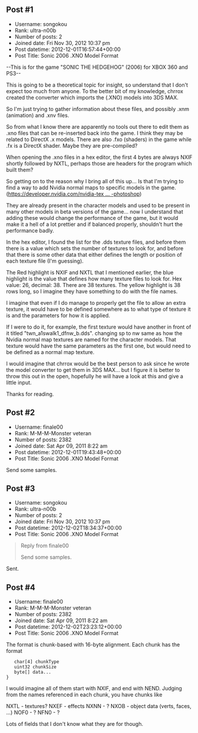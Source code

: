## Post #1
- Username: songokou
- Rank: ultra-n00b
- Number of posts: 2
- Joined date: Fri Nov 30, 2012 10:37 pm
- Post datetime: 2012-12-01T16:57:44+00:00
- Post Title: Sonic 2006 .XNO Model Format

--This is for the game "SONIC THE HEDGEHOG" (2006) for XBOX 360 and PS3--

This is going to be a theoretical topic for insight, so understand that I don't expect too much from anyone.
To the better bit of my knowledge, chrrox created the converter which imports the (.XNO) models into 3DS MAX.

So I'm just trying to gather information about these files, and possibly .xnm (animation) and .xnv files.

So from what I know there are apparently no tools out there to edit them as .xno files that can be re-inserted back into the game. I think they may be related to DirectX .x models. There are also .fxo (shaders) in the game while .fx is a DirectX shader. Maybe they are pre-compiled?

When opening the .xno files in a hex editor, the first 4 bytes are always NXIF shortly followed by NXTL, perhaps those are headers for the program which built them?

So getting on to the reason why I bring all of this up... Is that I'm trying to find a way to add Nvidia normal maps to specific models in the game. ([https://developer.nvidia.com/nvidia-tex ... -photoshop](https://developer.nvidia.com/nvidia-texture-tools-adobe-photoshop))

They are already present in the character models and used to be present in many other models in beta versions of the game... now I understand that adding these would change the performance of the game, but it would make it a hell of a lot prettier and if balanced properly, shouldn't hurt the performance badly.

In the hex editor, I found the list for the .dds texture files, and before them there is a value which sets the number of textures to look for, and before that there is some other data that either defines the length or position of each texture file (I'm guessing).

The Red highlight is NXIF and NXTL that I mentioned earlier, the blue highlight is the value that defines how many texture files to look for. Hex value: 26, decimal: 38. There are 38 textures. The yellow highlight is 38 rows long, so I imagine they have something to do with the file names.



I imagine that even if I do manage to properly get the file to allow an extra texture, it would have to be defined somewhere as to what type of texture it is and the parameters for how it is applied.

If I were to do it, for example, the first texture would have another in front of it titled "twn_a1swalk1_dfnw_b.dds". changing sp to nw same as how the Nvidia normal map textures are named for the character models. That texture would have the same parameters as the first one, but would need to be defined as a normal map texture.

I would imagine that chrrox would be the best person to ask since he wrote the model converter to get them in 3DS MAX... but I figure it is better to throw this out in the open, hopefully he will have a look at this and give a little input.

Thanks for reading.
## Post #2
- Username: finale00
- Rank: M-M-M-Monster veteran
- Number of posts: 2382
- Joined date: Sat Apr 09, 2011 8:22 am
- Post datetime: 2012-12-01T19:43:48+00:00
- Post Title: Sonic 2006 .XNO Model Format

Send some samples.
## Post #3
- Username: songokou
- Rank: ultra-n00b
- Number of posts: 2
- Joined date: Fri Nov 30, 2012 10:37 pm
- Post datetime: 2012-12-02T18:34:37+00:00
- Post Title: Sonic 2006 .XNO Model Format

> Reply from finale00
>
> Send some samples.

Sent.
## Post #4
- Username: finale00
- Rank: M-M-M-Monster veteran
- Number of posts: 2382
- Joined date: Sat Apr 09, 2011 8:22 am
- Post datetime: 2012-12-02T23:23:12+00:00
- Post Title: Sonic 2006 .XNO Model Format

The format is chunk-based with 16-byte alignment.
Each chunk has the format

```
   char[4] chunkType
   uint32 chunkSize
   byte[] data...
}

```


I would imagine all of them start with NXIF, and end with NEND.
Judging from the names referenced in each chunk, you have chunks like

NXTL - textures?
NXEF - effects
NXNN - ?
NXOB - object data (verts, faces, ...)
NOF0 - ?
NFN0 - ?

Lots of fields that I don't know what they are for though.
